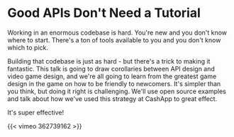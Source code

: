 # 

# Good APIs Don't Need a Tutorial

Working in an enormous codebase is hard. You're new and you don't know where to start. There's a ton of tools available to you and you don't know which to pick.

Building that codebase is just as hard - but there's a trick to making it fantastic. This talk is going to draw corollaries between API design and video game design, and we're all going to learn from the greatest game design in the game on how to be friendly to newcomers. It's simpler than you think, but doing it right is challenging. We'll use open source examples and talk about how we've used this strategy at CashApp to great effect.

It's super effective!

{{< vimeo 362739162 >}}
